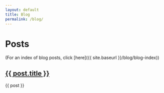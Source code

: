 ```yaml
---
layout: default
title: Blog
permalink: /blog/
---
```


# Posts

(For an index of blog posts, click [here]({{ site.baseurl }}/blog/blog-index))

<div class="posts">
    <!-- {% for post in site.posts limit:5 %} -->
        <article class="post">
            <h2><a href="{{ site.baseurl }}{{ post.url }}">{{ post.title }}</a></h2>
            <div class="entry">
                <!-- {{ post.excerpt }} -->
                {{ post }}
            </div>
            <!-- <a href="{{ site.baseurl }}{{ post.url }}" class="read-more">Read More</a> -->
        </article>
    <!-- {% endfor %} -->
</div>

